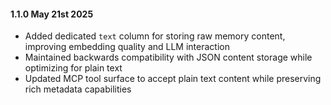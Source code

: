 #### 1.1.0 May 21st 2025 ####

- Added dedicated `text` column for storing raw memory content, improving embedding quality and LLM interaction
- Maintained backwards compatibility with JSON content storage while optimizing for plain text
- Updated MCP tool surface to accept plain text content while preserving rich metadata capabilities